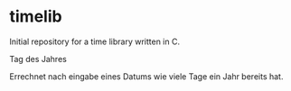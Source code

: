 # timelib
Initial repository for a time library written in C.

Tag des Jahres

Errechnet nach eingabe eines Datums wie viele Tage ein Jahr bereits hat.
